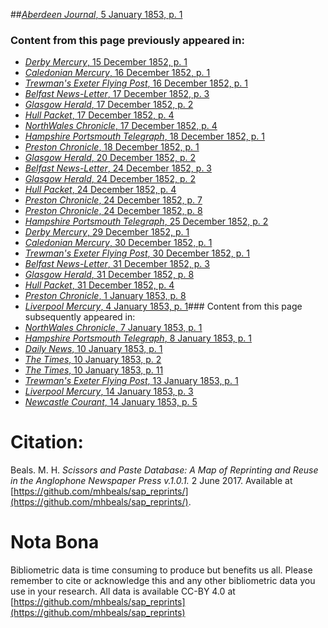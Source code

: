 ##[*Aberdeen Journal*, 5 January 1853, p. 1](https://mhbeals.github.io/sap_html/Aberdeen-Journal/Aberdeen-Journal-5-January-1853-p-1)

### Content from this page previously appeared in:
+ [*Derby Mercury*, 15 December 1852, p. 1](https://mhbeals.github.io/sap_html/Derby-Mercury/Derby-Mercury-15-December-1852-p-1)
+ [*Caledonian Mercury*, 16 December 1852, p. 1](https://mhbeals.github.io/sap_html/Caledonian-Mercury/Caledonian-Mercury-16-December-1852-p-1)
+ [*Trewman's Exeter Flying Post*, 16 December 1852, p. 1](https://mhbeals.github.io/sap_html/Trewman's-Exeter-Flying-Post/Trewman's-Exeter-Flying-Post-16-December-1852-p-1)
+ [*Belfast News-Letter*, 17 December 1852, p. 3](https://mhbeals.github.io/sap_html/Belfast-News-Letter/Belfast-News-Letter-17-December-1852-p-3)
+ [*Glasgow Herald*, 17 December 1852, p. 2](https://mhbeals.github.io/sap_html/Glasgow-Herald/Glasgow-Herald-17-December-1852-p-2)
+ [*Hull Packet*, 17 December 1852, p. 4](https://mhbeals.github.io/sap_html/Hull-Packet/Hull-Packet-17-December-1852-p-4)
+ [*NorthWales Chronicle*, 17 December 1852, p. 4](https://mhbeals.github.io/sap_html/NorthWales-Chronicle/NorthWales-Chronicle-17-December-1852-p-4)
+ [*Hampshire Portsmouth Telegraph*, 18 December 1852, p. 1](https://mhbeals.github.io/sap_html/Hampshire-Portsmouth-Telegraph/Hampshire-Portsmouth-Telegraph-18-December-1852-p-1)
+ [*Preston Chronicle*, 18 December 1852, p. 1](https://mhbeals.github.io/sap_html/Preston-Chronicle/Preston-Chronicle-18-December-1852-p-1)
+ [*Glasgow Herald*, 20 December 1852, p. 2](https://mhbeals.github.io/sap_html/Glasgow-Herald/Glasgow-Herald-20-December-1852-p-2)
+ [*Belfast News-Letter*, 24 December 1852, p. 3](https://mhbeals.github.io/sap_html/Belfast-News-Letter/Belfast-News-Letter-24-December-1852-p-3)
+ [*Glasgow Herald*, 24 December 1852, p. 2](https://mhbeals.github.io/sap_html/Glasgow-Herald/Glasgow-Herald-24-December-1852-p-2)
+ [*Hull Packet*, 24 December 1852, p. 4](https://mhbeals.github.io/sap_html/Hull-Packet/Hull-Packet-24-December-1852-p-4)
+ [*Preston Chronicle*, 24 December 1852, p. 7](https://mhbeals.github.io/sap_html/Preston-Chronicle/Preston-Chronicle-24-December-1852-p-7)
+ [*Preston Chronicle*, 24 December 1852, p. 8](https://mhbeals.github.io/sap_html/Preston-Chronicle/Preston-Chronicle-24-December-1852-p-8)
+ [*Hampshire Portsmouth Telegraph*, 25 December 1852, p. 2](https://mhbeals.github.io/sap_html/Hampshire-Portsmouth-Telegraph/Hampshire-Portsmouth-Telegraph-25-December-1852-p-2)
+ [*Derby Mercury*, 29 December 1852, p. 1](https://mhbeals.github.io/sap_html/Derby-Mercury/Derby-Mercury-29-December-1852-p-1)
+ [*Caledonian Mercury*, 30 December 1852, p. 1](https://mhbeals.github.io/sap_html/Caledonian-Mercury/Caledonian-Mercury-30-December-1852-p-1)
+ [*Trewman's Exeter Flying Post*, 30 December 1852, p. 1](https://mhbeals.github.io/sap_html/Trewman's-Exeter-Flying-Post/Trewman's-Exeter-Flying-Post-30-December-1852-p-1)
+ [*Belfast News-Letter*, 31 December 1852, p. 3](https://mhbeals.github.io/sap_html/Belfast-News-Letter/Belfast-News-Letter-31-December-1852-p-3)
+ [*Glasgow Herald*, 31 December 1852, p. 8](https://mhbeals.github.io/sap_html/Glasgow-Herald/Glasgow-Herald-31-December-1852-p-8)
+ [*Hull Packet*, 31 December 1852, p. 4](https://mhbeals.github.io/sap_html/Hull-Packet/Hull-Packet-31-December-1852-p-4)
+ [*Preston Chronicle*, 1 January 1853, p. 8](https://mhbeals.github.io/sap_html/Preston-Chronicle/Preston-Chronicle-1-January-1853-p-8)
+ [*Liverpool Mercury*, 4 January 1853, p. 1](https://mhbeals.github.io/sap_html/Liverpool-Mercury/Liverpool-Mercury-4-January-1853-p-1)### Content from this page subsequently appeared in:
+ [*NorthWales Chronicle*, 7 January 1853, p. 1](https://mhbeals.github.io/sap_html/NorthWales-Chronicle/NorthWales-Chronicle-7-January-1853-p-1)
+ [*Hampshire Portsmouth Telegraph*, 8 January 1853, p. 1](https://mhbeals.github.io/sap_html/Hampshire-Portsmouth-Telegraph/Hampshire-Portsmouth-Telegraph-8-January-1853-p-1)
+ [*Daily News*, 10 January 1853, p. 1](https://mhbeals.github.io/sap_html/Daily-News/Daily-News-10-January-1853-p-1)
+ [*The Times*, 10 January 1853, p. 2](https://mhbeals.github.io/sap_html/The-Times/The-Times-10-January-1853-p-2)
+ [*The Times*, 10 January 1853, p. 11](https://mhbeals.github.io/sap_html/The-Times/The-Times-10-January-1853-p-11)
+ [*Trewman's Exeter Flying Post*, 13 January 1853, p. 1](https://mhbeals.github.io/sap_html/Trewman's-Exeter-Flying-Post/Trewman's-Exeter-Flying-Post-13-January-1853-p-1)
+ [*Liverpool Mercury*, 14 January 1853, p. 3](https://mhbeals.github.io/sap_html/Liverpool-Mercury/Liverpool-Mercury-14-January-1853-p-3)
+ [*Newcastle Courant*, 14 January 1853, p. 5](https://mhbeals.github.io/sap_html/Newcastle-Courant/Newcastle-Courant-14-January-1853-p-5)
                    
# Citation: 

Beals. M. H. *Scissors and Paste Database: A Map of Reprinting and Reuse in the Anglophone Newspaper Press v.1.0.1.* 2 June 2017. Available at [https://github.com/mhbeals/sap_reprints/](https://github.com/mhbeals/sap_reprints/). 
                    
# Nota Bona

Bibliometric data is time consuming to produce but benefits us all. Please remember to cite or acknowledge this and any other bibliometric data you use in your research. All data is available CC-BY 4.0 at [https://github.com/mhbeals/sap_reprints](https://github.com/mhbeals/sap_reprints)